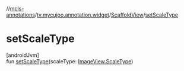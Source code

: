 //[mcls-annotations](../../../index.md)/[tv.mycujoo.annotation.widget](../index.md)/[ScaffoldView](index.md)/[setScaleType](set-scale-type.md)

# setScaleType

[androidJvm]\
fun [setScaleType](set-scale-type.md)(scaleType: [ImageView.ScaleType](https://developer.android.com/reference/kotlin/android/widget/ImageView.ScaleType.html))

